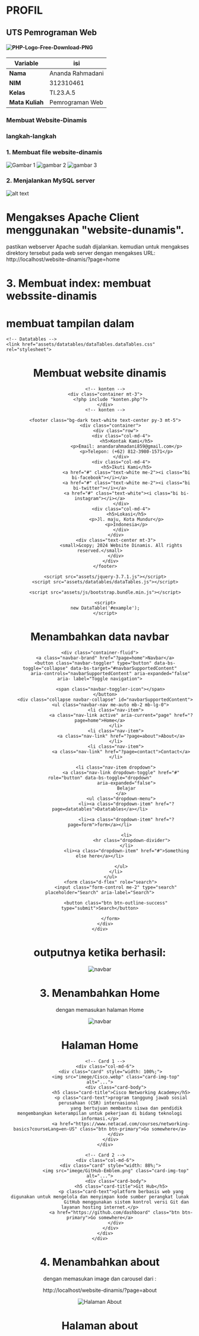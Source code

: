 # PROFIL
## UTS Pemrograman Web

#### ![PHP-Logo-Free-Download-PNG](https://github.com/user-attachments/assets/873fceee-6f6b-4685-97dc-3d4410698235)

| Variable           |       isi           |
| -------------------|---------------------|
| **Nama**           | Ananda Rahmadani    |
| **NIM**            | 312310461           |
| **Kelas**          | TI.23.A.5           |
| **Mata Kuliah**    | Pemrograman Web     |

### Membuat Website-Dinamis
### langkah-langkah
### 1. Membuat file website-dinamis
![Gambar 1](https://github.com/user-attachments/assets/fad0facc-13d7-4e4a-b509-2d0d946b6ddb)
![gambar 2](https://github.com/user-attachments/assets/38aa180e-22c6-4074-b035-be6dc6025d94)
![gambar 3](https://github.com/user-attachments/assets/3aa0f920-4717-4d83-b7c2-73e2dcff4e22)

### 2. Menjalankan  MySQL server
![alt text](mysql.png)


# Mengakses Apache Client menggunakan "website-dunamis".
pastikan webserver Apache sudah dijalankan. kemudian untuk mengakses direktory tersebut pada web server dengan mengakses URL:
http://localhost/website-dinamis/?page=home

# 3. Membuat index: membuat webssite-dinamis

# membuat tampilan dalam

<!doctype html>
<html lang="en">

<head>
    <meta charset="utf-8">
    <meta name="viewport" content="width=device-width, initial-scale=1">
    <title>Bootstrap demo</title>
    <!-- Bootstrap -->
    <link href="assets/css/bootstrap.min.css" rel="stylesheet">

    <!-- Datatables -->
    <link href="assets/datatables/dataTables.dataTables.css" rel="stylesheet">
</head>

<body>
    <header>
        <h1 class="text-center p-3">Membuat website dinamis</h1>
        <!-- navbar -->
        <?php include "includes/navbar.php" ?>
        <!-- ./navbar -->

        <!-- konten -->
        <div class="container mt-3">
            <?php include "konten.php"?>
        </div>
        <!-- konten -->

        <footer class="bg-dark text-white text-center py-3 mt-5">
            <div class="container">
                <div class="row">
                    <div class="col-md-4">
                        <h5>Kontak Kami</h5>
                        <p>Email: anandarahmadani859@gmail.com</p>
                        <p>Telepon: (+62) 812-3980-1571</p>
                    </div>
                    <div class="col-md-4">
                        <h5>Ikuti Kami</h5>
                        <a href="#" class="text-white me-2"><i class="bi bi-facebook"></i></a>
                        <a href="#" class="text-white me-2"><i class="bi bi-twitter"></i></a>
                        <a href="#" class="text-white"><i class="bi bi-instagram"></i></a>
                    </div>
                    <div class="col-md-4">
                        <h5>Lokasi</h5>
                        <p>Jl. maju, Kota Mundur</p>
                        <p>Indonesia</p>
                    </div>
                </div>
                <div class="text-center mt-3">
                    <small>&copy; 2024 Website Dinamis. All rights reserved.</small>
                </div>
            </div>
        </footer>

        <script src="assets/jquery-3.7.1.js"></script>
        <script src="assets/datatables/dataTables.js"></script>

        <script src="assets/js/bootstrap.bundle.min.js"></script>

        <script>
        new DataTable('#example');
        </script>

</body>

</html>


# Menambahkan data navbar

<nav class="navbar bg-dark navbar-expand-md bg-body-tertiary" data-bs- theme="dark">

    <div class="container-fluid">
        <a class="navbar-brand" href="?page=home">Navbar</a>
        <button class="navbar-toggler" type="button" data-bs-toggle="collapse" data-bs-target="#navbarSupportedContent"
            aria-controls="navbarSupportedContent" aria-expanded="false" aria- label="Toggle navigation">

            <span class="navbar-toggler-icon"></span>
        </button>
        <div class="collapse navbar-collapse" id="navbarSupportedContent">
            <ul class="navbar-nav me-auto mb-2 mb-lg-0">
                <li class="nav-item">
                    <a class="nav-link active" aria-current="page" href="?page=home">Home</a>
                </li>
                <li class="nav-item">
                    <a class="nav-link" href="?page=about">About</a>
                </li>
                <li class="nav-item">
                    <a class="nav-link" href="?page=contact">Contact</a>
                </li>

                <li class="nav-item dropdown">
                    <a class="nav-link dropdown-toggle" href="#" role="button" data-bs-toggle="dropdown"
                        aria-expanded="false">
                        Belajar
                    </a>
                    <ul class="dropdown-menu">
                        <li><a class="dropdown-item" href="?page=datatables">Datatables</a></li>

                        <li><a class="dropdown-item" href="?page=form">form</a></li>

                        <li>
                            <hr class="dropdown-divider">
                        </li>
                        <li><a class="dropdown-item" href="#">Something else here</a></li>

                    </ul>
                </li>
            </ul>
            <form class="d-flex" role="search">
                <input class="form-control me-2" type="search" placeholder="Search" aria-label="Search">

                <button class="btn btn-outline-success" type="submit">Search</button>

            </form>
        </div>
    </div>
</nav>

# outputnya ketika berhasil:

![navbar](https://github.com/user-attachments/assets/5899ae39-bbe0-425a-aea4-bc6a4eb1e786)

# 3. Menambahkan Home
dengan memasukan halaman Home

![navbar](https://github.com/user-attachments/assets/57f91397-6dda-48d4-a5e8-392d52520ebe)

<h1>Halaman Home</h1>
<div class="container">
    <div class="row">
        
        <!-- Card 1 -->
        <div class="col-md-6">
            <div class="card" style="width: 100%;">
                <img src="imege/Cisco.webp" class="card-img-top" alt="...">
                <div class="card-body">
                    <h5 class="card-title">Cisco Networking Academy</h5>
                    <p class="card-text">program tanggung jawab sosial perusahaan (CSR) internasional 
                        yang bertujuan membantu siswa dan pendidik mengembangkan keterampilan untuk pekerjaan di bidang teknologi informasi.</p>
                    <a href="https://www.netacad.com/courses/networking-basics?courseLang=en-US" class="btn btn-primary">Go somewhere</a>
                </div>
            </div>
        </div>

        <!-- Card 2 -->
        <div class="col-md-6">
            <div class="card" style="width: 88%;">
                <img src="imege/GitHub-Emblem.png" class="card-img-top" alt="...">
                <div class="card-body">
                    <h5 class="card-title">Git Hub</h5>
                    <p class="card-text">platform berbasis web yang digunakan untuk mengelola dan menyimpan kode sumber perangkat lunak
                        GitHub menggunakan sistem kontrol versi Git dan layanan hosting internet.</p>
                    <a href="https://github.com/dashboard" class="btn btn-primary">Go somewhere</a>
                </div>
            </div>
        </div>
    </div>
</div>

# 4. Menambahkan about
dengan memasukan image dan carousel dari :

http://localhost/website-dinamis/?page=about

![Halaman About](https://github.com/user-attachments/assets/c6bb1b95-1b6e-4353-af12-8e140e175e96)

<h1>Halaman about</h1>
<!DOCTYPE html>
<html lang="id">

<head>
    <meta charset="UTF-8">
    <meta name="viewport" content="width=device-width, initial-scale=1.0">
    <title>Profil - Ananda Rahmadani</title>
    <style>
    /* CSS untuk styling foto dan teks */
    .profile-container {
        text-align: center;
        margin-top: 20px;
    }

    .profile-img {
        width: 150px;
        /* ukuran foto */
        height: 150px;
        border-radius: 50%;
        /* membuat foto menjadi bulat */
        object-fit: cover;
        border: 3px solid #007bff;
        /* warna border */
    }

    .profile-name {
        font-size: 1.5em;
        font-weight: bold;
    }

    .profile-university {
        font-size: 1em;
        color: #555;
    }
    </style>
</head>

<body>
    
    <div class="profile-container">
        <!-- Foto Profil -->
        <img src="imege/Profil.nnda.jpeg" class="profile-img"
            alt="Ananda Rahmadani">

        <!-- Nama dan Universitas -->
        <h2 class="profile-name">Ananda Rahmadani</h2>
        <p class="profile-university">Jl. Pelita , Kota Bangsa</p>
    </div>
    <div id="carouselExampleCaptions" class="carousel slide">
        <div class="carousel-indicators">
            <button type="button" data-bs-target="#carouselExampleCaptions" data-bs-slide-to="0" class="active"
                aria-current="true" aria-label="Slide 1"></button>
            <button type="button" data-bs-target="#carouselExampleCaptions" data-bs-slide-to="1"
                aria-label="Slide 2"></button>
            <button type="button" data-bs-target="#carouselExampleCaptions" data-bs-slide-to="2"
                aria-label="Slide 3"></button>
        </div>
        <div class="carousel-inner">
            <div class="carousel-item active">
                <img src="imege/UPB.jpeg" class="d-block w-100" alt="...">
                <div class="carousel-caption d-none d-md-block">
                    <h5>University</h5>
                    <p>Kalimalang.</p>
                </div>
    </div>
</body>

</html>

# 5. Menambahkan contact
Dengan Memasukan Halaman Contct

![halaman contact](https://github.com/user-attachments/assets/40b336a0-6da4-4b59-90d2-f92827270254)

<h1>Halaman Contact</h1>
<!DOCTYPE html>
<html lang="en">

<head>
    <meta charset="UTF-8">
    <meta name="viewport" content="width=device-width, initial-scale=1.0">
    <title>Contact</title>
    <link rel="stylesheet" href="https://cdnjs.cloudflare.com/ajax/libs/bootstrap/5.3.0/css/bootstrap.min.css">
</head>

<body>

    <div class="container mt-5">
        <h1 class="text-center">Halaman Contact</h1>
        <div class="row justify-content-center mt-4">
            <div class="col-md-6">
                <div class="card p-4">
                    <h3 class="text-center">Hubungi Kami</h3>
                    <div class="contact-info mt-3">
                        <p><strong>Email:</strong> <a href="mailto:anandarahmadani859@gmail.com">anandarahmadani859@gmail.com</a></p>
                        <p><strong>Telepon:</strong> <a href="tel:+6281293801571">+62 812-9380-1571</a></p>
                        <hr>
                        <p class="text-center"><strong>Ikuti Kami di Media Sosial:</strong></p>
                        <div class="d-flex justify-content-around">
                            <a href="https://www.instagram.com/nndarhmdnii?igsh=MWdhb3kwZm53N2dmMQ====" target="_blank"
                                class="text-decoration-none text-dark">
                                <img src="https://img.icons8.com/ios-filled/50/000000/instagram-new.png" alt="Instagram"
                                    style="width: 24px;"> Instagram
                            </a>
                            <a href="https://threads.net/Iqbal |" target="_blank"
                                class="text-decoration-none text-dark">
                                <img src="https://img.icons8.com/ios-filled/50/000000/comments.png" alt="Threads"
                                    style="width: 24px;"> Threads
                            </a>
                        </div>
                    </div>
                </div>
            </div>
        </div>
    </div>

    <script src="https://cdnjs.cloudflare.com/ajax/libs/bootstrap/5.3.0/js/bootstrap.bundle.min.js"></script>
</body>
</html>

# Membuat Data Tables Belajar
berikan Skrip untuk Data Tables Belajar yang mengacu pada:
https://datatables.net/examples/basic_init/zero_configuration.html
![image](https://github.com/user-attachments/assets/2dacb5f3-5db1-46e5-9be9-d7fad7282b3a)

![datatables](https://github.com/user-attachments/assets/ea518673-6672-4bb5-8545-03465cf885ab)

# Membuat Form Belajar
menambahkan form dari:
https://getbootstrap.com/docs/5.3/forms/overview/#overview
![form](https://github.com/user-attachments/assets/fcedb986-76ce-483d-aa33-1d351903b573)

## KAMSIA

